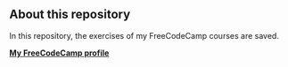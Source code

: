 <h2>About this repository</h2>
<p> In this repository, the exercises of my FreeCodeCamp courses are saved. </p>
</hr>
<b><a href="https://www.freecodecamp.org/vincentvang">My FreeCodeCamp profile</a></b>
